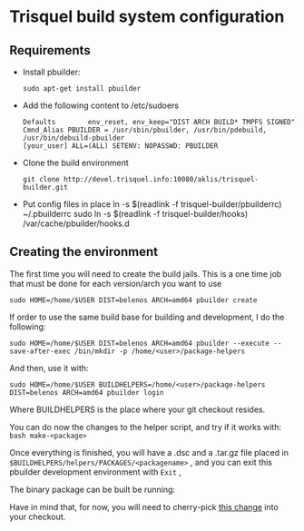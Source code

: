 # Trisquel build system configuration

## Requirements

  - Install pbuilder:

        sudo apt-get install pbuilder

  - Add the following content to /etc/sudoers

        Defaults        env_reset, env_keep="DIST ARCH BUILD* TMPFS SIGNED"
        Cmnd_Alias PBUILDER = /usr/sbin/pbuilder, /usr/bin/pdebuild, /usr/bin/debuild-pbuilder
        [your_user] ALL=(ALL) SETENV: NOPASSWD: PBUILDER

  - Clone the build environment

        git clone http://devel.trisquel.info:10080/aklis/trisquel-builder.git

  - Put config files in place
        ln -s $(readlink -f trisquel-builder/pbuilderrc) ~/.pbuilderrc
        sudo ln -s $(readlink -f trisquel-builder/hooks) /var/cache/pbuilder/hooks.d



## Creating the environment

The first time you will need to create the build jails. This is a one time job that must be done for each version/arch you want to use

    sudo HOME=/home/$USER DIST=belenos ARCH=amd64 pbuilder create

If order to use the same build base for building and development, I do the following:

    sudo HOME=/home/$USER DIST=belenos ARCH=amd64 pbuilder --execute --save-after-exec /bin/mkdir -p /home/<user>/package-helpers

And then, use it with:

    sudo HOME=/home/$USER BUILDHELPERS=/home/<user>/package-helpers DIST=belenos ARCH=amd64 pbuilder login

Where BUILDHELPERS is the place where your git checkout resides.

You can do now the changes to the helper script, and try if it works with:
  `bash make-<package>`

Once everything is finished, you will have a .dsc and a .tar.gz file placed in `$BUILDHELPERS/helpers/PACKAGES/<packagename>` , and you can exit this pbuilder development environment with  `Exit` , 

The binary package can be built be running:


Have in mind that, for now, you will need to cherry-pick [this change](https://devel.trisquel.info/aklis/package-helpers/commit/68801b100df36bd6cb70f3fff2eff0d1f83e8653) into your checkout.
